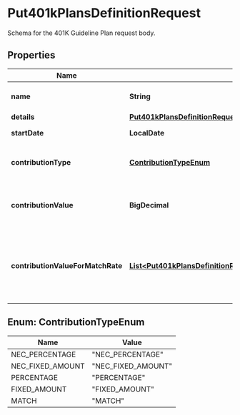 

# Put401kPlansDefinitionRequest

Schema for the 401K Guideline Plan request body.

## Properties

| Name | Type | Description | Notes |
|------------ | ------------- | ------------- | -------------|
|**name** | **String** | Name of the 401K plan. |  [optional] |
|**details** | [**Put401kPlansDefinitionRequestDetails**](Put401kPlansDefinitionRequestDetails.md) |  |  [optional] |
|**startDate** | **LocalDate** | Start date of the plan. |  [optional] |
|**contributionType** | [**ContributionTypeEnum**](#ContributionTypeEnum) | Type of contribution for the 401K plan. |  [optional] |
|**contributionValue** | **BigDecimal** | Value of the contribution if type is percent or amount. |  [optional] |
|**contributionValueForMatchRate** | [**List&lt;Put401kPlansDefinitionRequestContributionValueForMatchRateInner&gt;**](Put401kPlansDefinitionRequestContributionValueForMatchRateInner.md) | Array of objects containing limits and rates for match rate contribution type. |  [optional] |



## Enum: ContributionTypeEnum

| Name | Value |
|---- | -----|
| NEC_PERCENTAGE | &quot;NEC_PERCENTAGE&quot; |
| NEC_FIXED_AMOUNT | &quot;NEC_FIXED_AMOUNT&quot; |
| PERCENTAGE | &quot;PERCENTAGE&quot; |
| FIXED_AMOUNT | &quot;FIXED_AMOUNT&quot; |
| MATCH | &quot;MATCH&quot; |



